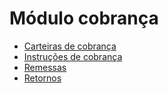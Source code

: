# Módulo cobrança

* [Carteiras de cobrança](wallet)
* [Instruções de cobrança](instruction)
* [Remessas](batchRequest)
* [Retornos](batchResponse)